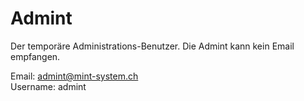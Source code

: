 # Admint
Der temporäre Administrations-Benutzer. Die Admint kann kein Email empfangen.

Email: admint@mint-system.ch  
Username: admint  
